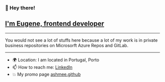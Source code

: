 ### 👋 Hey there! 
## [I'm Eugene, frontend developer](https://ashmee.github.io/)

------ 

You would not see a lot of stuffs here because a lot of my work is in private business repositories on Microsorft Azure Repos and GitLab.

------
- 🌍 Location: I am located in Portugal, Porto
- 📫 How to reach me: [LinkedIn](https://www.linkedin.com/in/evg-ash/)
- 💥 My promo page [ashmee.github](https://ashmee.github.io/)

